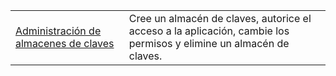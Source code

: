 |  |  |
|---------|---------|
| [Administración de almacenes de claves][1] | Cree un almacén de claves, autorice el acceso a la aplicación, cambie los permisos y elimine un almacén de claves. |

[1]: https://azure.microsoft.com/en-us/resources/samples/key-vault-java-manage-key-vaults/